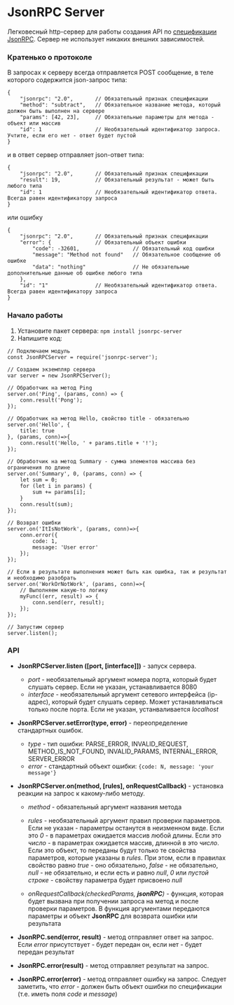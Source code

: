 # JsonRPC Server

Легковесный http-сервер для работы создания API по [спецификации JsonRPC](http://www.jsonrpc.org/specification). Сервер не использует никаких внешних зависимостей.

### Кратенько о протоколе

В запросах к серверу всегда отправляется POST сообщение, в теле которого содержится json-запрос типа:

```
{
    "jsonrpc": "2.0",       // Обязательный признак спецификации
    "method": "subtract",   // Обязательное название метода, который должен быть выполнен на сервере
    "params": [42, 23],     // Обязательные параметры для метода - объект или массив
    "id": 1                 // Необязательный идентификатор запроса. Учтите, если его нет - ответ будет пустой
}
```

и в ответ сервер отправляет json-ответ типа:

```
{
    "jsonrpc": "2.0",       // Обязательный признак спецификации
    "result": 19,           // Обязательный результат - может быть любого типа
    "id": 1                 // Необязательный идентификатор ответа. Всегда равен идентификатору запроса
}
```

или  ошибку

```
{
    "jsonrpc": "2.0",       // Обязательный признак спецификации
    "error": {              // Обязательный объект ошибки
        "code": -32601,                 // Обязательный код ошибки
        "message": "Method not found"   // Обязательное сообщение об ошибке
        "data": "nothing"               // Не обязательные дополнительные данные об ошибке любого типа
    },
    "id": "1"               // Необязательный идентификатор ответа. Всегда равен идентификатору запроса
}
```

### Начало работы

1. Установите пакет сервера: `npm install jsonrpc-server`
1. Напишите код:
```
// Подключаем модуль
const JsonRPCServer = require('jsonrpc-server');

// Создаем экземпляр сервера
var server = new JsonRPCServer();

// Обработчик на метод Ping
server.on('Ping', (params, conn) => {
    conn.result('Pong');
});

// Обработчик на метод Hello, свойство title - обязательно
server.on('Hello', {
    title: true
}, (params, conn)=>{
    conn.result('Hello, ' + params.title + '!');
});

// Обработчик на метод Summary - сумма элементов массива без ограничения по длине
server.on('Summary', 0, (params, conn) => {
    let sum = 0;
    for (let i in params) {
        sum += params[i];
    }
    conn.result(sum);
});

// Возврат ошибки
server.on('ItIsNotWork', (params, conn)=>{
    conn.error({
        code: 1,
        message: 'User error'
    });
});

// Если в результате выполнения может быть как ошибка, так и результат и необходимо разобрать
server.on('WorkOrNotWork', (params, conn)=>{
    // Выполняем какую-то логику
    myFunc((err, result) => {
        conn.send(err, result);
    });
});

// Запустим сервер
server.listen();
```

### API

 - **JsonRPCServer.listen ([port, [interface]])** - запуск сервера.
   - *port* - необязательный аргумент номера порта, который будет слушать сервер. Если не указан, устанавливается 8080
   - *interface* - необязательный аргумент сетевого интерфейса (ip-адрес), который будет слушать сервер. Может устанавливаться только после порта. Если не указан, устанваливается *localhost*

 - **JsonRPCServer.setError(type, error)** - переопределение стандартных ошибок.
   - *type* - тип ошибки: PARSE_ERROR, INVALID_REQUEST, METHOD_IS_NOT_FOUND, INVALID_PARAMS, INTERNAL_ERROR, SERVER_ERROR
   - *error* - стандартный объект ошибки: `{code: N, message: 'your message'}`

 - **JsonRPCServer.on(method, [rules], onRequestCallback)** - установка реакции на запрос к какому-либо методу.
   - *method* - обязательный аргумент названия метода
   - *rules* - необязательный аргумент правил проверки параметров. Если не указан - параметры останутся в неизменном виде. Если это *0* - в параметрах ожидается массив любой длины. Если это *число* - в параметрах ожидается массив, длинной в это *число*. Если это объект, то переданы будут только те свойства параметров, которые указаны в *rules*. При этом, если в правилах свойство равно *true* - оно обязательно, *false* - не обязательно, *null* - не обязательно, и если есть и равно *null*, *0* или *пустой строке* - свойству параметра будет присвоено *null*

   - *onRequestCallback(checkedParams, **jsonRPC**)* - функция, которая будет вызвана при получении запроса на метод и после проверки параметров. В функция аргументами передаются параметры и объект **JsonRPC** для возврата ошибки или результата
 

 - **JsonRPC.send(error, result)** - метод отправляет ответ на запрос. Если *error* присутствует - будет передан он, если нет - будет передан результат
 - **JsonRPC.error(result)** - метод отправляет результат на запрос.
 - **JsonRPC.error(error)** - метод отправляет ошибку на запрос. Следует заметить, что *error* - должен быть объект ошибки по спецификации (т.е. иметь поля *code* и *message*)



